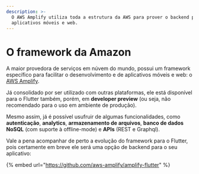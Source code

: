 ```yaml
---
description: >-
  O AWS Amplify utiliza toda a estrutura da AWS para prover o backend para
  aplicativos móveis e web.
---
```


# O framework da Amazon

A maior provedora de serviços em núvem do mundo, possui um framework específico para facilitar o desenvolvimento e de aplicativos móveis e web: o [AWS Amplify](https://docs.amplify.aws/). 

Já consolidado por ser utilizado com outras plataformas, ele está disponível para o Flutter também, porém, em **developer preview** \(ou seja, não recomendado para o uso em ambiente de produção\).

Mesmo assim, já é possível usufruir de algumas funcionalidades, como **autenticação**, **analytics**, **armazenamento de arquivos**, **banco de dados NoSQL** \(com suporte à offline-mode\) e **APIs** \(REST e Graphql\). 

Vale a pena acompanhar de perto a evolução do framework para o Flutter, pois certamente em breve ele será uma opção de backend para o seu aplicativo:

{% embed url="https://github.com/aws-amplify/amplify-flutter" %}







